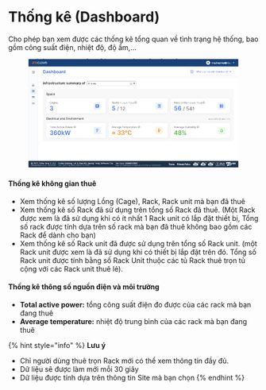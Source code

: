 # Thống kê (Dashboard)

Cho phép bạn xem được các thống kê tổng quan về tình trạng hệ thống, bao gồm công suất điện, nhiệt độ, độ ẩm,…

<figure><img src="../.gitbook/assets/image (1) (1).png" alt=""><figcaption></figcaption></figure>

#### Thống kê không gian thuê <a href="#thongke-dashboard-thongkekhonggianthue" id="thongke-dashboard-thongkekhonggianthue"></a>

* Xem thống kê số lượng Lồng (Cage), Rack, Rack unit mà bạn đã thuê
* Xem thống kê số Rack đã sử dụng trên tổng số Rack đã thuê. (Một Rack được xem là đã sử dụng khi có ít nhất 1 Rack unit có lắp đặt thiết bị, Tổng số rack được tính dựa trên số rack mà bạn đã thuê không bao gồm các Rack để dành cho bạn)
* Xem thống kê số Rack unit đã được sử dụng trên tổng số Rack unit. (một Rack unit được xem là đã sử dụng khi có thiết bị lắp đặt trên đó. Tổng số Rack unit được tính bằng số Rack Unit thuộc các tủ Rack thuê trọn tủ cộng với các Rack unit thuê lẻ).

#### Thống kê thông số nguồn điện và môi trường <a href="#thongke-dashboard-thongkethongsonguondienvamoitruong" id="thongke-dashboard-thongkethongsonguondienvamoitruong"></a>

* **Total active power:** tổng công suất điện đo được của các rack mà bạn đang thuê
* **Average temperature:** nhiệt độ trung bình của các rack mà bạn đang thuê

{% hint style="info" %}
**Lưu ý**

* Chỉ người dùng thuê trọn Rack mới có thể xem thông tin đầy đủ.
* Dữ liệu sẽ được làm mới mỗi 30 giây
* Dữ liệu được tính dựa trên thông tin Site mà bạn chọn
{% endhint %}

